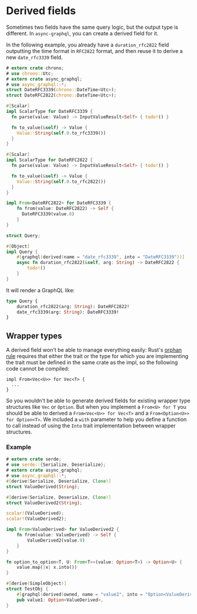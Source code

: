 # Derived fields

Sometimes two fields have the same query logic, but the output type is different. In `async-graphql`, you can create a derived field for it.

In the following example, you already have a `duration_rfc2822` field outputting the time format in `RFC2822` format, and then reuse it to derive a new `date_rfc3339` field.

```rust
# extern crate chrono;
# use chrono::Utc;
# extern crate async_graphql;
# use async_graphql::*;
struct DateRFC3339(chrono::DateTime<Utc>);
struct DateRFC2822(chrono::DateTime<Utc>);

#[Scalar]
impl ScalarType for DateRFC3339 {
  fn parse(value: Value) -> InputValueResult<Self> { todo!() } 

  fn to_value(&self) -> Value {
    Value::String(self.0.to_rfc3339())
  }
}

#[Scalar]
impl ScalarType for DateRFC2822 {
  fn parse(value: Value) -> InputValueResult<Self> { todo!() } 

  fn to_value(&self) -> Value {
    Value::String(self.0.to_rfc2822())
  }
}

impl From<DateRFC2822> for DateRFC3339 {
    fn from(value: DateRFC2822) -> Self {
      DateRFC3339(value.0)
    }
}

struct Query;

#[Object]
impl Query {
    #[graphql(derived(name = "date_rfc3339", into = "DateRFC3339"))]
    async fn duration_rfc2822(&self, arg: String) -> DateRFC2822 {
        todo!()
    }
}
```

It will render a GraphQL like:

```graphql
type Query {
	duration_rfc2822(arg: String): DateRFC2822!
	date_rfc3339(arg: String): DateRFC3339!
}
```

## Wrapper types

A derived field won't be able to manage everything easily: Rust's [orphan rule](https://doc.rust-lang.org/book/traits.html#rules-for-implementing-traits) requires that either the
trait or the type for which you are implementing the trait must be defined in the same crate as the impl, so the following code cannot be compiled:

```rust,ignore
impl From<Vec<U>> for Vec<T> {
  ...
}
```

So you wouldn't be able to generate derived fields for existing wrapper type structures like `Vec` or `Option`. But when you implement a `From<U> for T` you should be able to derived a `From<Vec<U>> for Vec<T>` and a `From<Option<U>> for Option<T>`.
We included a `with` parameter to help you define a function to call instead of using the `Into` trait implementation between wrapper structures.


### Example

```rust
# extern crate serde;
# use serde::{Serialize, Deserialize};
# extern crate async_graphql;
# use async_graphql::*;
#[derive(Serialize, Deserialize, Clone)]
struct ValueDerived(String);

#[derive(Serialize, Deserialize, Clone)]
struct ValueDerived2(String);

scalar!(ValueDerived);
scalar!(ValueDerived2);

impl From<ValueDerived> for ValueDerived2 {
    fn from(value: ValueDerived) -> Self {
        ValueDerived2(value.0)
    }
}

fn option_to_option<T, U: From<T>>(value: Option<T>) -> Option<U> {
    value.map(|x| x.into())
}

#[derive(SimpleObject)]
struct TestObj {
    #[graphql(derived(owned, name = "value2", into = "Option<ValueDerived2>", with = "option_to_option"))]
    pub value1: Option<ValueDerived>,
}
```
